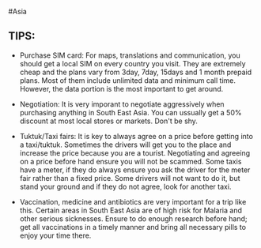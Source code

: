 #Asia

## TIPS:
* Purchase SIM card: For maps, translations and communication, you should get a local SIM on every country you visit. They are extremely cheap and the plans vary from 3day, 7day, 15days and 1 month prepaid plans. Most of them include unlimited data and minimum call time. However, the data portion is the most important to get around.

* Negotiation: It is very imporant to negotiate aggressively when purchasing anything in South East Asia. You can ussually get a 50% discount at most local stores or markets. Don't be shy.

* Tuktuk/Taxi fairs: It is key to always agree on a price before getting into a taxi/tuktuk. Sometimes the drivers will get you to the place and increase the price because you are a tourist. Negotiating and agreeing on a price before hand ensure you will not be scammed. Some taxis have a meter, if they do always ensure you ask the driver for the meter fair rather than a fixed price. Some drivers will not want to do it, but stand your ground and if they do not agree, look for another taxi.

* Vaccination, medicine and antibiotics are very important for a trip like this. Certain areas in South East Asia are of high risk for Malaria and other serious sicknesses. Ensure to do enough research before hand; get all vaccinations in a timely manner and bring all necessary pills to enjoy your time there.